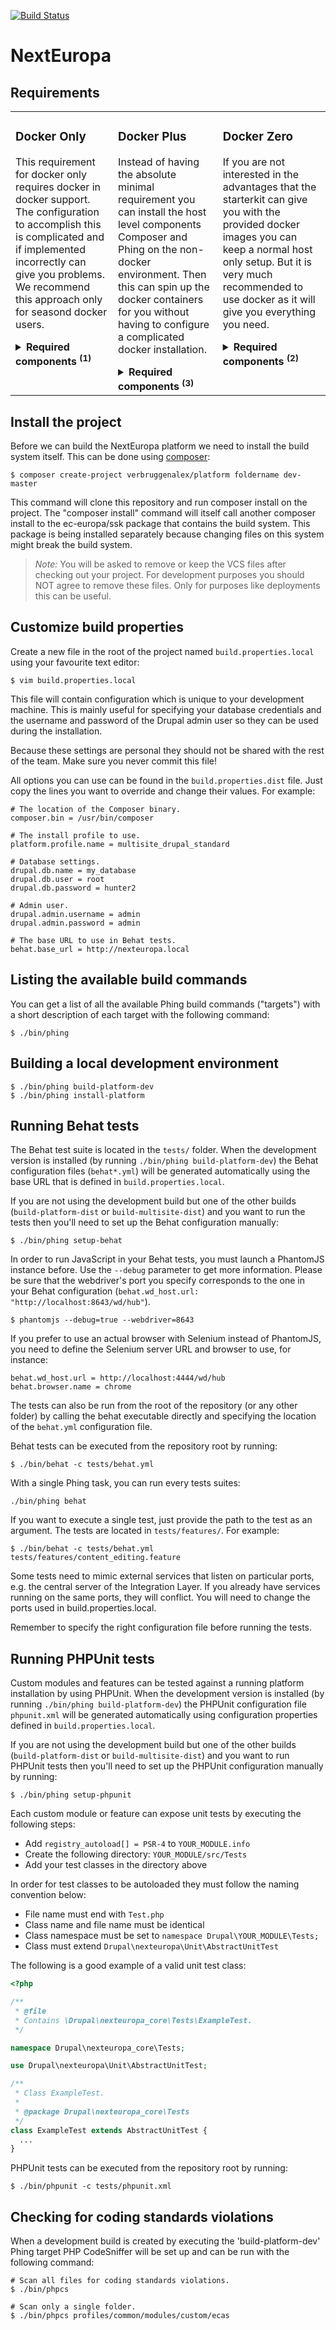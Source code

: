 [![Build Status](https://status.continuousphp.com/git-hub/ec-europa/platform-dev?token=4df2e996-5362-486e-b409-84527de6a65b&branch=develop)](https://continuousphp.com/git-hub/ec-europa/platform-dev)

# NextEuropa

## Requirements

<table><tbody align="left" valign="top"><tr>
  <td>
  
### Docker Only
This requirement for docker only requires docker in docker support.
The configuration to accomplish this is complicated and if implemented
incorrectly can give you problems. We recommend this approach only
for seasond docker users.
<details><summary><b>Required components <sup>(1)</sup></b></summary>

* **[Docker](https://docs.docker.com/engine/installation/linux/docker-ce/centos/)**
</details>

  </td>
  <td>

### Docker Plus
Instead of having the absolute minimal requirement you can install the
host level components Composer and Phing on the non-docker environment.
Then this can spin up the docker containers for you without having to
configure a complicated docker installation.
<details><summary><b>Required components <sup>(3)</sup></b></summary>

* **[Composer](https://getcomposer.org/)**
* **[Phing](https://packagist.org/packages/phing/phing)**
* **[Docker](https://docs.docker.com/engine/installation/linux/docker-ce/centos/)**
</details>

  </td>
  <td>

### Docker Zero
If you are not interested in the advantages that the starterkit can give
you with the provided docker images you can keep a normal host only setup.
But it is very much recommended to use docker as it will give you
everything you need.
<details><summary><b>Required components <sup>(2)</sup></b></summary>


* **[LAMP Stack](https://www.digitalocean.com/community/tutorials/how-to-install-linux-apache-mysql-php-lamp-stack-on-centos-7°$$
* **[Composer](https://getcomposer.org/)**
</details>

  </td>
</tr></tbody></table>

## Install the project

Before we can build the NextEuropa platform we need to install the build system
itself. This can be done using [composer](https://getcomposer.org/):

```
$ composer create-project verbruggenalex/platform foldername dev-master
```

This command will clone this repository and run composer install on the project.
The "composer install" command will itself call another composer install to the
ec-europa/ssk package that contains the build system. This package is being
installed separately because changing files on this system might break the build
system.

> *Note:* You will be asked to remove or keep the VCS files after checking out
> your project. For development purposes you should NOT agree to remove
> these files. Only for purposes like deployments this can be useful.

## Customize build properties

Create a new file in the root of the project named `build.properties.local`
using your favourite text editor:

```
$ vim build.properties.local
```

This file will contain configuration which is unique to your development
machine. This is mainly useful for specifying your database credentials and the
username and password of the Drupal admin user so they can be used during the
installation.

Because these settings are personal they should not be shared with the rest of
the team. Make sure you never commit this file!

All options you can use can be found in the `build.properties.dist` file. Just
copy the lines you want to override and change their values. For example:

```
# The location of the Composer binary.
composer.bin = /usr/bin/composer

# The install profile to use.
platform.profile.name = multisite_drupal_standard

# Database settings.
drupal.db.name = my_database
drupal.db.user = root
drupal.db.password = hunter2

# Admin user.
drupal.admin.username = admin
drupal.admin.password = admin

# The base URL to use in Behat tests.
behat.base_url = http://nexteuropa.local
```

## Listing the available build commands

You can get a list of all the available Phing build commands ("targets") with a
short description of each target with the following command:

```
$ ./bin/phing
```

## Building a local development environment

```
$ ./bin/phing build-platform-dev
$ ./bin/phing install-platform
```

## Running Behat tests

The Behat test suite is located in the `tests/` folder. When the development
version is installed (by running `./bin/phing build-platform-dev`) the Behat
configuration files (`behat*.yml`) will be generated automatically using the
base URL that is defined in `build.properties.local`.

If you are not using the development build but one of the other builds
(`build-platform-dist` or `build-multisite-dist`) and you want to run the tests
then you'll need to set up the Behat configuration manually:

```
$ ./bin/phing setup-behat
```

In order to run JavaScript in your Behat tests, you must launch a PhantomJS
instance before. Use the `--debug` parameter to get more information. Please
be sure that the webdriver's port you specify corresponds to the one in your
Behat configuration (`behat.wd_host.url: "http://localhost:8643/wd/hub"`).

```
$ phantomjs --debug=true --webdriver=8643
```

If you prefer to use an actual browser with Selenium instead of PhantomJS, you
need to define the Selenium server URL and browser to use, for instance:

```
behat.wd_host.url = http://localhost:4444/wd/hub
behat.browser.name = chrome
```

The tests can also be run from the root of the repository (or any other folder)
by calling the behat executable directly and specifying the location of the
`behat.yml` configuration file.

Behat tests can be executed from the repository root by running:

```
$ ./bin/behat -c tests/behat.yml
```

With a single Phing task, you can run every tests suites:

```
./bin/phing behat
```

If you want to execute a single test, just provide the path to the test as an
argument. The tests are located in `tests/features/`. For example:

```
$ ./bin/behat -c tests/behat.yml tests/features/content_editing.feature
```

Some tests need to mimic external services that listen on particular ports, e.g.
the central server of the Integration Layer. If you already have services running
on the same ports, they will conflict. You will need to change the ports used in
build.properties.local.

Remember to specify the right configuration file before running the tests.

## Running PHPUnit tests

Custom modules and features can be tested against a running platform installation
by using PHPUnit. When the development version is installed (by running
`./bin/phing build-platform-dev`) the PHPUnit configuration file `phpunit.xml`
will be generated automatically using configuration properties defined in
`build.properties.local`.

If you are not using the development build but one of the other builds
(`build-platform-dist` or `build-multisite-dist`) and you want to run PHPUnit tests
then you'll need to set up the PHPUnit configuration manually by running:

```
$ ./bin/phing setup-phpunit
```

Each custom module or feature can expose unit tests by executing the following steps:

- Add `registry_autoload[] = PSR-4` to `YOUR_MODULE.info`
- Create the following directory: `YOUR_MODULE/src/Tests`
- Add your test classes in the directory above

In order for test classes to be autoloaded they must follow the naming convention below:

- File name must end with `Test.php`
- Class name and file name must be identical
- Class namespace must be set to `namespace Drupal\YOUR_MODULE\Tests;`
- Class must extend `Drupal\nexteuropa\Unit\AbstractUnitTest`

The following is a good example of a valid unit test class:

```php
<?php

/**
 * @file
 * Contains \Drupal\nexteuropa_core\Tests\ExampleTest.
 */

namespace Drupal\nexteuropa_core\Tests;

use Drupal\nexteuropa\Unit\AbstractUnitTest;

/**
 * Class ExampleTest.
 *
 * @package Drupal\nexteuropa_core\Tests
 */
class ExampleTest extends AbstractUnitTest {
  ...
}
```

PHPUnit tests can be executed from the repository root by running:

```
$ ./bin/phpunit -c tests/phpunit.xml
```


## Checking for coding standards violations

When a development build is created by executing the 'build-platform-dev' Phing
target PHP CodeSniffer will be set up and can be run with the following
command:

```
# Scan all files for coding standards violations.
$ ./bin/phpcs

# Scan only a single folder.
$ ./bin/phpcs profiles/common/modules/custom/ecas
```
